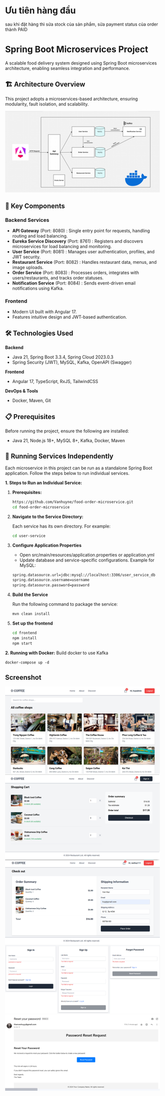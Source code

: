 # Ưu tiên hàng đầu
sau khi đặt hàng thì sửa stock của sản phẩm, sửa payment status của order thành PAID

# Spring Boot Microservices Project

A scalable food delivery system designed using Spring Boot microservices architecture, enabling seamless integration and performance.

## 🏗️ Architecture Overview
This project adopts a microservices-based architecture, ensuring modularity, fault isolation, and scalability.

![Architecture Diagram](./screenshot/architecture.png)

## 🚀 Key Components
### Backend Services
- **API Gateway** (Port: 8080) : Single entry point for requests, handling routing and load balancing.
- **Eureka Service Discovery** (Port: 8761) : Registers and discovers microservices for load balancing and monitoring.
- **User Service** (Port: 8081) : Manages user authentication, profiles, and JWT security.
- **Restaurant Service** (Port: 8082) : Handles restaurant data, menus, and image uploads.
- **Order Service** (Port: 8083) : Processes orders, integrates with users/restaurants, and tracks order statuses.
- **Notification Service** (Port: 8084) : Sends event-driven email notifications using Kafka.

### Frontend
- Modern UI built with Angular 17.
- Features intuitive design and JWT-based authentication.

## 🛠️ Technologies Used
**Backend**
  - Java 21, Spring Boot 3.3.4, Spring Cloud 2023.0.3
  - Spring Security (JWT), MySQL, Kafka, OpenAPI (Swagger)

**Frontend**
  - Angular 17, TypeScript, RxJS, TailwindCSS
    
**DevOps & Tools**
  - Docker, Maven, Git

## 📋 Prerequisites
Before running the project, ensure the following are installed:
- Java 21, Node.js 18+, MySQL 8+, Kafka, Docker, Maven

## 🚀 Running Services Independently
Each microservice in this project can be run as a standalone Spring Boot application. Follow the steps below to run individual services.

**1. Steps to Run an Individual Service:**
1. **Prerequisites:**
   
    ```bash
    https://github.com/Vanhuyne/food-order-microservice.git
    cd food-order-microservice
    ```
3. **Navigate to the Service Directory:**
   
   Each service has its own directory. For example:
    ```bash
    cd user-service
    ```
5. **Configure Application Properties**
   
    - Open src/main/resources/application.properties or application.yml
    - Update database and service-specific configurations. Example for MySQL:
      
    ```bash
    spring.datasource.url=jdbc:mysql://localhost:3306/user_service_db
    spring.datasource.username=username
    spring.datasource.password=password
    ```
6. **Build the Service**
   
     Run the following command to package the service:
     ```bash
     mvn clean install
     ```
7. **Set up the frontend**
   
     ```bash
     cd frontend
     npm install
     npm start
     ```
     
**2. Running with Docker:**
    Build docker to use Kafka
    
    docker-compose up -d
  
## Screenshot
![user-interface](./screenshot/restaurant.png)
![order-interface](./screenshot/order.png)
![order-interface](./screenshot/order-proress.png)
![restaurant-interface](./screenshot/user.png)
![restaurant-interface](./screenshot/mail-template.png)



